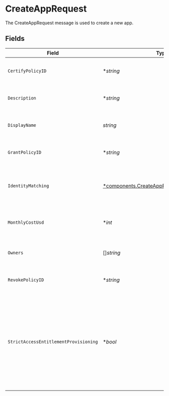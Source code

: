# CreateAppRequest

The CreateAppRequest message is used to create a new app.


## Fields

| Field                                                                                                                                          | Type                                                                                                                                           | Required                                                                                                                                       | Description                                                                                                                                    |
| ---------------------------------------------------------------------------------------------------------------------------------------------- | ---------------------------------------------------------------------------------------------------------------------------------------------- | ---------------------------------------------------------------------------------------------------------------------------------------------- | ---------------------------------------------------------------------------------------------------------------------------------------------- |
| `CertifyPolicyID`                                                                                                                              | **string*                                                                                                                                      | :heavy_minus_sign:                                                                                                                             | Creates the app with this certify policy.                                                                                                      |
| `Description`                                                                                                                                  | **string*                                                                                                                                      | :heavy_minus_sign:                                                                                                                             | Creates the app with this description.                                                                                                         |
| `DisplayName`                                                                                                                                  | *string*                                                                                                                                       | :heavy_check_mark:                                                                                                                             | Creates the app with this display name.                                                                                                        |
| `GrantPolicyID`                                                                                                                                | **string*                                                                                                                                      | :heavy_minus_sign:                                                                                                                             | Creates the app with this grant policy.                                                                                                        |
| `IdentityMatching`                                                                                                                             | [*components.CreateAppRequestIdentityMatching](../../models/components/createapprequestidentitymatching.md)                                    | :heavy_minus_sign:                                                                                                                             | Define the app user identity matching strategy for this app.                                                                                   |
| `MonthlyCostUsd`                                                                                                                               | **int*                                                                                                                                         | :heavy_minus_sign:                                                                                                                             | Creates the app with this monthly cost per seat.                                                                                               |
| `Owners`                                                                                                                                       | []*string*                                                                                                                                     | :heavy_minus_sign:                                                                                                                             | Creates the app with this array of owners.                                                                                                     |
| `RevokePolicyID`                                                                                                                               | **string*                                                                                                                                      | :heavy_minus_sign:                                                                                                                             | Creates the app with this revoke policy.                                                                                                       |
| `StrictAccessEntitlementProvisioning`                                                                                                          | **bool*                                                                                                                                        | :heavy_minus_sign:                                                                                                                             | This flag enforces a provisioning mode where the access entitlement is always included in the provisioning flow, if the app user doesn't exist |